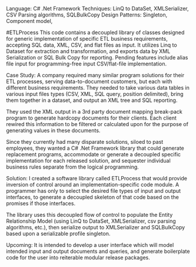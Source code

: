 Language: C# .Net Framework
Techniques: LinQ to DataSet, XMLSerializer, CSV Parsing algorithms, SQLBulkCopy
Design Patterns: Singleton, Component model, 

#ETLProcess
This code contains a decoupled library of classes designed for generic implementation of specific ETL business requirements, accepting SQL data, XML, CSV, and flat files as input.
It utilizes Linq to Dataset for extraction and transformation, and exports data by XML Serialization or SQL Bulk Copy for reporting.
Pending features include alias file input for programming-free input CSV/flat-file implementation.


Case Study:
A company required many similar program solutions for their ETL processes, serving data-to-document customers, but each with different business requirements. They needed to take various data tables in various input files types (CSV, XML, SQL query, position delimited), bring them together in a dataset, and output an XML tree and SQL reporting.

They used the XML output in a 3rd party document mapping break-pack program to generate hardcopy documents for their clients. Each client rewired this information to be filtered or calculated upon for the purpose of generating values in these documents.

Since they currently had many disparate solutions, siloed to past employees, they wanted a C# .Net Framework library that could generate replacement programs, accommodate or generate a decoupled specific implementation for each released solution, and sequester individual business rules separate from the logical programming. 

Solution:
I created a software library called ETLProcess that would provide inversion of control around an implementation-specific code module. A programmer has only to select the desired file types of input and output interfaces, to generate a decoupled skeleton of that code based on the promises if those interfaces.

The library uses this decoupled flow of control to populate the Entity Relationship Model (using LinQ to DataSet, XMLSerializer, csv parsing algorithms, etc.), then serialize output to XMLSerializer and SQLBulkCopy based upon a serializable profile singleton.

Upcoming:
It is intended to develop a user interface which will model intended input and output documents and queries, and generate boilerplate code for the user into reiterable modular release packages.
